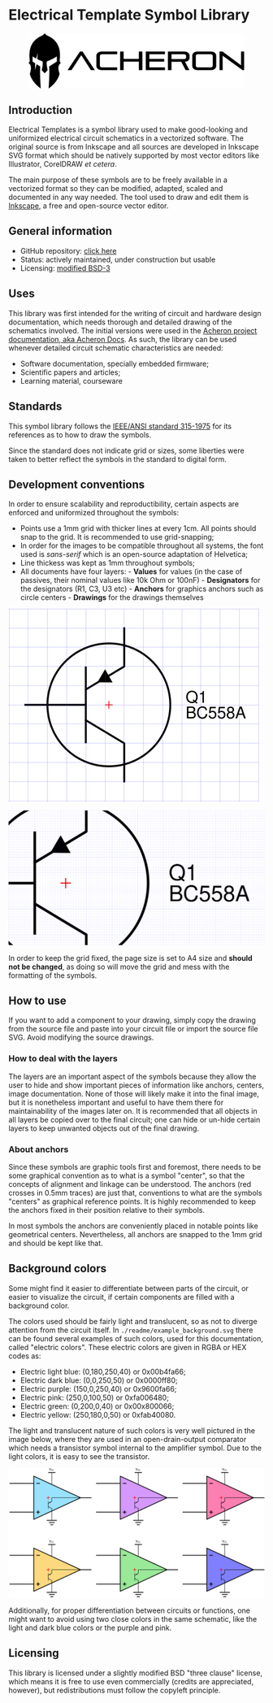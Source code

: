 # Electrical Template Symbol Library

<figure>                                                                                                                                                                                                                                                                                                                                                                              
  <img src="https://raw.githubusercontent.com/Gondolindrim/file_hosting/main/acheron_graphics/acheron_long.svg" width="600" align="middle"/>
</figure>

## Introduction

Electrical Templates is a symbol library used to make good-looking and uniformized electrical circuit schematics in a vectorized software. The original source is from Inkscape and all sources are developed in Inkscape SVG format which should be natively supported by most vector editors like Illustrator, CorelDRAW *et cetera*.

The main purpose of these symbols are to be freely available in a vectorized format so they can be modified, adapted, scaled and documented in any way needed. The tool used to draw and edit them is [Inkscape](https://inkscape.org/), a free and open-source vector editor.

## General information

- GitHub repository: [click here](https://github.com/AcheronProject/electrical_template)
- Status: actively maintained, under construction but usable
- Licensing: [modified BSD-3](https://github.com/AcheronProject/electrical_template/blob/main/LICENSE.md)

## Uses

This library was first intended for the writing of circuit and hardware design documentation, which needs thorough and detailed drawing of the schematics involved. The initial versions were used in the [Acheron project documentation, aka Acheron Docs](http://acheronproject.com). As such, the library can be used whenever detailed circuit schematic characteristics are needed:

- Software documentation, specially embedded firmware;
- Scientific papers and articles;
- Learning material, courseware

## Standards

This symbol library follows the [IEEE/ANSI standard 315-1975](https://standards.ieee.org/standard/315-1975.html) for its references as to how to draw the symbols.

Since the standard does not indicate grid or sizes, some liberties were taken to better reflect the symbols in the standard to digital form.

## Development conventions

In order to ensure scalability and reproductibility, certain aspects are enforced and uniformized throughout the symbols:

- Points use a 1mm grid with thicker lines at every 1cm. All points should snap to the grid. It is recommended to use grid-snapping;
- In order for the images to be compatible throughout all systems, the font used is *sans-serif* which is an open-source adaptation of Helvetica;
- Line thickess was kept as 1mm throughout symbols;
- All documents have four layers:
        - **Values** for values (in the case of passives, their nominal values like 10k Ohm or 100nF)
        - **Designators** for the designators (R1, C3, U3 etc)
        - **Anchors** for graphics anchors such as circle centers
        - **Drawings** for the drawings themselves

![Grid example](./readme/bjt_example_1.png)

![Grid example zoom](./readme/bjt_example_2.png)

In order to keep the grid fixed, the page size is set to A4 size and **should not be changed**, as doing so will move the grid and mess with the formatting of the symbols.

## How to use

If you want to add a component to your drawing, simply copy the drawing from the source file and paste into your circuit file or import the source file SVG. Avoid modifying the source drawings.

### How to deal with the layers

The layers are an important aspect of the symbols because they allow the user to hide and show important pieces of information like anchors, centers, image documentation. None of those will likely make it into the final image, but it is nonetheless important and useful to have them there for maintainability of the images later on. It is recommended that all objects in all layers be copied over to the final circuit; one can hide or un-hide certain layers to keep unwanted objects out of the final drawing.

### About anchors

Since these symbols are graphic tools first and foremost, there needs to be some graphical convention as to what is a symbol "center", so that the concepts of alignment and linkage can be understood. The anchors (red crosses in 0.5mm traces) are just that, conventions to what are the symbols "centers" as graphical reference points. It is highly recommended to keep the anchors fixed in their position relative to their symbols.

In most symbols the anchors are conveniently placed in notable points like geometrical centers. Nevertheless, all anchors are snapped to the 1mm grid and should be kept like that.

## Background colors

Some might find it easier to differentiate between parts of the circuit, or easier to visualize the circuit, if certain components are filled with a background color.

The colors used should be fairly light and translucent, so as not to diverge attention from the circuit itself. In ``./readme/example_background.svg`` there can be found several examples of such colors, used for this documentation, called "electric colors". These electric colors are given in RGBA or HEX codes as:

- Electric light blue: (0,180,250,40) or 0x00b4fa66;
- Electric dark blue: (0,0,250,50) or 0x0000ff80;
- Electric purple: (150,0,250,40) or 0x9600fa66;
- Electric pink: (250,0,100,50) or 0xfa006480;
- Electric green: (0,200,0,40) or 0x00x800066;
- Electric yellow: (250,180,0,50) or 0xfab40080.

The light and translucent nature of such colors is very well pictured in the image below, where they are used in an open-drain-output comparator which needs a transistor symbol internal to the amplifier symbol. Due to the light colors, it is easy to see the transistor.

![Background colors example](./readme/example_background.svg)

Additionally, for proper differentiation between circuits or functions, one might want to avoid using two close colors in the same schematic, like the light and dark blue colors or the purple and pink.

## Licensing

This library is licensed under a slightly modified BSD "three clause" license, which means it is free to use even commercially (credits are appreciated, however), but redistributions must follow the copyleft principle.
